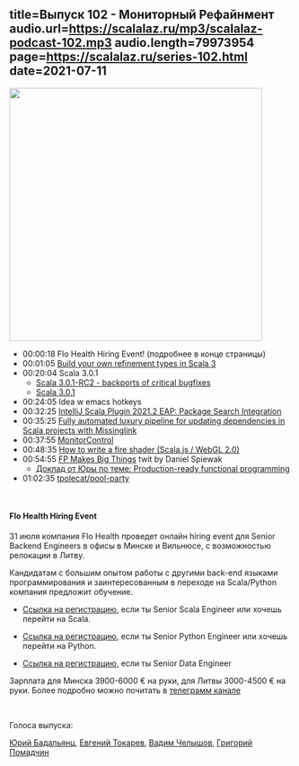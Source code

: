 title=Выпуск 102 - Мониторный Рефайнмент
audio.url=https://scalalaz.ru/mp3/scalalaz-podcast-102.mp3
audio.length=79973954
page=https://scalalaz.ru/series-102.html
date=2021-07-11
----
<img src="/img/episode102.jpg" width="450" />

* 00:00:18 Flo Health Hiring Event! (подробнее в конце страницы)
* 00:01:05 [Build your own refinement types in Scala 3](https://msitko.pl/blog/build-your-own-refinement-types-in-scala3.html)
* 00:20:04 Scala 3.0.1
    * [Scala 3.0.1-RC2 - backports of critical bugfixes](https://dotty.epfl.ch/blog/2021/06/25/scala301-rc2.html)
    * [Scala 3.0.1](https://github.com/lampepfl/dotty/releases/tag/3.0.1)
* 00:24:05 Idea w emacs hotkeys
* 00:32:25 [IntelliJ Scala Plugin 2021.2 EAP: Package Search Integration](https://blog.jetbrains.com/scala/2021/07/09/package-search-integration/)
* 00:35:25 [Fully automated luxury pipeline for updating dependencies in Scala projects with Missinglink](https://engineering.avast.io/fully-automated-luxury-pipeline-for-updating-dependencies-in-scala-projects-with-missinglink/)
* 00:37:55 [MonitorControl](https://github.com/MonitorControl/MonitorControl)
* 00:48:35 [How to write a fire shader (Scala.js / WebGL 2.0)](https://www.reddit.com/r/scala/comments/o4249h/how_to_write_a_fire_shader_scalajs_webgl_20/)
* 00:54:55 [FP Makes Big Things](https://twitter.com/djspiewak/status/1414018363433439233?cn=ZmxleGlibGVfcmVjcw%3D%3D&amp;refsrc=email) twit by Daniel Spiewak
    * [Доклад от Юры по теме: Production-ready functional programming](https://youtu.be/wROJoMUHLck?list=PLecWId-JT7S5cqUiY7ixWcZgjdRV4upnw)
* 01:02:35 [tpolecat/pool-party](https://github.com/tpolecat/pool-party)

<br/>

#### Flo Health Hiring Event

31 июля компания Flo Health проведет онлайн hiring event для Senior Backend Engineers в офисы в Минске и Вильнюсе, с возможностью релокации в Литву. 

Кандидатам с большим опытом работы с другими back-end языками программирования и заинтересованным в переходе на Scala/Python компания предложит обучение. 

* [Ссылка на регистрацию](https://boards.greenhouse.io/flohealth/jobs/4611459003?gh_src=tgscalalaz), если ты Senior Scala Engineer или хочешь перейти на Scala.

* [Ссылка на регистрацию](https://boards.greenhouse.io/flohealth/jobs/4611443003?gh_src=tgscalalaz), если ты Senior Python Engineer или хочешь перейти на Python.

* [Ссылка на регистрацию](https://boards.greenhouse.io/flohealth/jobs/4611474003?gh_src=tgscalalaz), если ты Senior Data Engineer

Зарплата для Минска 3900-6000 € на руки, для Литвы 3000-4500 € на руки. Более подробно можно почитать в [телеграмм канале](https://t.me/scala_channel_ru/508)

<br/>

Голоса выпуска:

[Юрий Бадальянц](https://twitter.com/lmnet89),
[Евгений Токарев](https://twitter.com/strobegen),
[Вадим Челышов](https://github.com/dos65),
[Григорий Помадчин](https://github.com/pomadchin)
